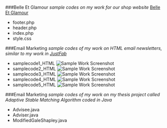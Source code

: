 ###Belle Et Glamour
*sample codes on my work for our shop website*
[Belle Et Glamour](http://belleetglamour.com/shop/)
* footer.php
* header.php
* index.php
* style.css

###Email Marketing
*sample codes of my work on HTML email newsletters, similar to my work in [JustFab](http://www.justfab.com/)*
* samplecode1_HTML
![Sample Work Screenshot](http://i28.photobucket.com/albums/c242/mixnuts24/EmailNewsletter_Screenshot3_zps6130aba4.jpg)
* samplecode2_HTML 
![Sample Work Screenshot](http://i28.photobucket.com/albums/c242/mixnuts24/EmailNewsletter_Screenshot7_zpsf2547d25.jpg)
* samplecode3_HTML
![Sample Work Screenshot](http://i28.photobucket.com/albums/c242/mixnuts24/EmailNewsletter_Screenshot2_zps47b47c05.jpg)
* samplecode4_HTML 
![Sample Work Screenshot](http://i28.photobucket.com/albums/c242/mixnuts24/EmailNewsletter_Screenshot5_zpscf076398.jpg)
* samplecode5_HTML
![Sample Work Screenshot](http://i28.photobucket.com/albums/c242/mixnuts24/EmailNewsletter_Screenshot6_zpsd224cd30.jpg)

###Email Marketing
*sample codes of my work on my thesis project called Adaptive Stable Matching Algorithm coded in Java*
* Advisee.java
* Adviser.java
* ModifiedGaleShapley.java

